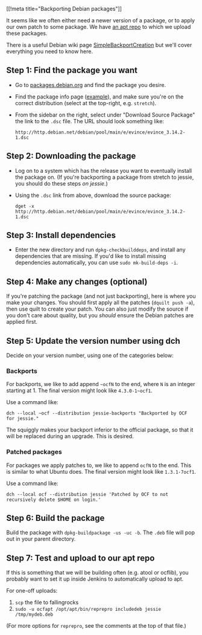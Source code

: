 [[!meta title="Backporting Debian packages"]]

It seems like we often either need a newer version of a package, or to apply
our own patch to some package. We have [an apt
repo](http://apt.ocf.berkeley.edu/) to which we upload these packages.

There is a useful Debian wiki page
[SimpleBackportCreation](https://wiki.debian.org/SimpleBackportCreation) but
we'll cover everything you need to know here.

## Step 1: Find the package you want

* Go to [packages.debian.org](https://packages.debian.org/) and find the
  package you desire.

* Find the package info page
  ([example](https://packages.debian.org/stretch/evince)), and make sure you're
  on the correct distribution (select at the top-right, e.g. `stretch`).

* From the sidebar on the right, select under "Download Source Package" the
  link to the `.dsc` file. The URL should look something like:

      http://http.debian.net/debian/pool/main/e/evince/evince_3.14.2-1.dsc


## Step 2: Downloading the package

* Log on to a system which has the release you want to eventually install the
  package on. (If you're backporting a package from stretch to jessie, you
  should do these steps *on jessie*.)

* Using the `.dsc` link from above, download the source package:

      dget -x http://http.debian.net/debian/pool/main/e/evince/evince_3.14.2-1.dsc


## Step 3: Install dependencies

* Enter the new directory and run `dpkg-checkbuilddeps`, and install any
  dependencies that are missing. If you'd like to install missing
  dependencies automatically, you can use `sudo mk-build-deps -i`.


## Step 4: Make any changes (optional)

If you're patching the package (and not just backporting), here is where you
make your changes. You should first apply all the patches (`dquilt push -a`),
then use quilt to create your patch. You can also just modify the source if you
don't care about quality, but you *should* ensure the Debian patches are
applied first.


## Step 5: Update the version number using dch

Decide on your version number, using one of the categories below:


### Backports

For backports, we like to add append `~ocfN` to the end, where `N` is an
integer starting at 1. The final version might look like `4.3.0-1~ocf1`.

Use a command like:

    dch --local ~ocf --distribution jessie-backports "Backported by OCF for jessie."

The squiggly makes your backport inferior to the official package, so that it
will be replaced during an upgrade. This is desired.

### Patched packages

For packages we apply patches to, we like to append `ocfN` to the end. This is
similar to what Ubuntu does. The final version might look like `1.3.1-7ocf1`.

Use a command like:

    dch --local ocf --distribution jessie 'Patched by OCF to not recursively delete $HOME on login.'


## Step 6: Build the package

Build the package with `dpkg-buildpackage -us -uc -b`. The `.deb` file will
pop out in your parent directory.


## Step 7: Test and upload to our apt repo

If this is something that we will be building often (e.g. atool or ocflib), you
probably want to set it up inside Jenkins to automatically upload to apt.

For one-off uploads:

1. `scp` the file to fallingrocks
2. `sudo -u ocfapt /opt/apt/bin/reprepro includedeb jessie /tmp/mydeb.deb`

(For more options for `reprepro`, see the comments at the top of that file.)
